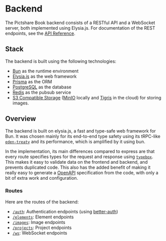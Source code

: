 # Backend

The Pictshare Book backend consists of a RESTful API and a WebSocket server, both implemented using Elysia.js.
For documentation of the REST endpoints, see the [API Reference](https://api.book.pict.sh/docs).

## Stack

The backend is built using the following technologies:

- [Bun](https://bun.sh/) as the runtime environment
- [Elysia.js](https://elysiajs.com/) as the web framework
- [Prisma](https://prisma.io/) as the ORM
- [PostgreSQL](https://www.postgresql.org/) as the database
- [Redis](https://redis.io/) as the pubsub service
- [S3 Compatible Storage](https://aws.amazon.com/s3/) ([MinIO](https://github.com/minio/minio) locally and [Tigris](https://tigrisdata.com/) in the cloud) for storing images.

## Overview

The backend is built on elysia.js, a fast and type-safe web framework for Bun. It was chosen mainly for its end-to-end type safety using its tRPC-like [`eden-treaty`](https://elysiajs.com/eden/treaty/overview.html) and its performance, which is amplified by it using bun.

In the implementation, its main differences compared to express are that every route specifies types for the request and response using [`typebox`](https://elysiajs.com/essential/validation.html#typebox).
This makes it easy to validate data on the frontend and backend, and prevents duplicated code.
This also has the added benefit of making it really easy to generate a [OpenAPI](https://swagger.io/specification/) specification from the code, with only a bit of extra work and configuration.

### Routes

Here are the routes of the backend:

- [`/auth`](/apps/api/src/routes/auth): Authentication endpoints (using [better-auth](https://github.com/elysiajs/better-auth))
- [`/elements`](/apps/api/src/routes/elements): Element endpoints
- [`/images`](/apps/api/src/routes/images): Image endpoints
- [`/projects`](/apps/api/src/routes/projects): Project endpoints
- [`/ws`](/apps/api/src/routes/ws): WebSocket endpoints
